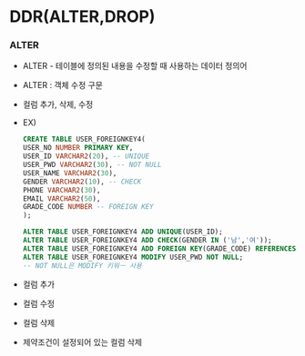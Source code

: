 # DDR(ALTER,DROP)

### **ALTER**

+ ALTER - 테이블에 정의된 내용을 수정할 때 사용하는 데이터 정의어
+ ALTER : 객체 수정 구문
+ 컬럼 추가, 삭제, 수정

+ EX)
    ```sql
    CREATE TABLE USER_FOREIGNKEY4(
    USER_NO NUMBER PRIMARY KEY,
    USER_ID VARCHAR2(20), -- UNIQUE
    USER_PWD VARCHAR2(30), -- NOT NULL
    USER_NAME VARCHAR2(30),
    GENDER VARCHAR2(10), -- CHECK
    PHONE VARCHAR2(30),
    EMAIL VARCHAR2(50),
    GRADE_CODE NUMBER -- FOREIGN KEY
    );
    
    ALTER TABLE USER_FOREIGNKEY4 ADD UNIQUE(USER_ID);
    ALTER TABLE USER_FOREIGNKEY4 ADD CHECK(GENDER IN ('남','여'));
    ALTER TABLE USER_FOREIGNKEY4 ADD FOREIGN KEY(GRADE_CODE) REFERENCES USER_GRADE4;
    ALTER TABLE USER_FOREIGNKEY4 MODIFY USER_PWD NOT NULL;
    -- NOT NULL은 MODIFY 키워ㅡ 사용
    ```

+ 컬럼 추가

+ 컬럼 수정

+ 컬럼 삭제

+ 제약조건이 설정되어 있는 컬럼 삭제
